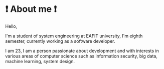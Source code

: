 # :exclamation: About me :exclamation:

Hello,

I'm  a student of system engineering at EAFIT university, I'm eighth semester, currently working as a software developer.

I am 23, I am a person passionate about development and with interests in various areas of computer science such as information security, big data, machine learning, system design.
